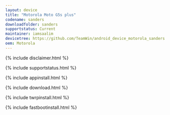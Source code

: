 ```yaml
---
layout: device
title: "Motorola Moto G5s plus"
codename: sanders
downloadfolder: sanders
supportstatus: Current
maintainer: iamsaalim
devicetree: https://github.com/TeamWin/android_device_motorola_sanders
oem: Motorola
---
```


{% include disclaimer.html %}

{% include supportstatus.html %}

{% include appinstall.html %}

{% include download.html %}

{% include twrpinstall.html %}

{% include fastbootinstall.html %}
